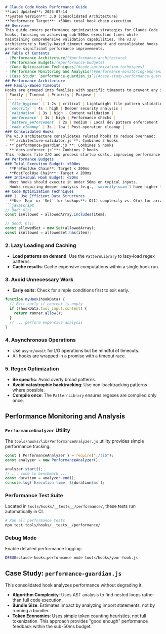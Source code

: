 ```markdown
# Claude Code Hooks Performance Guide
**Last Updated**: 2025-07-14
**System Version**: 3.0 (Consolidated Architecture)
**Performance Target**: <500ms total hook chain execution
## Overview
This guide covers performance optimization strategies for Claude Code
hooks, focusing on achieving sub-500ms execution times while
maintaining comprehensive validation capabilities. The v3.0
architecture's family-based timeout management and consolidated hooks
provide significant performance improvements.
## Table of Contents
- [Performance Architecture](#performance-architecture)
- [Performance Budgets](#performance-budgets)
- [Code Optimization Techniques](#code-optimization-techniques)
- [Performance Monitoring and Analysis](#performance-monitoring-and-analysis)
- [Case Study: `performance-guardian.js`](#case-study-performance-guardianjs)
## Performance Architecture
### Family-Based Timeouts
Hooks are grouped into families with specific timeouts to prevent any single hook from blocking the chain.
| Family | Timeout | Priority | Purpose |
|---|---|---|---|
| `file_hygiene` | 1-2s | critical | Lightweight file pattern validation |
| `security` | 4s | high | Deeper security analysis |
| `validation` | 3s | high | Content validation |
| `performance` | 3s | high | Performance checks |
| `pattern_enforcement` | 2s | medium | Local dev pattern enforcement |
| `code_cleanup` | 3s | low | Post-operation cleanup |
### Consolidated Hooks
The v3.0 architecture consolidates related hooks to reduce overhead:
- **`architecture-validator.js`**: Combines 3 hooks
- **`performance-guardian.js`**: Combines 5 hooks
- **`docs-enforcer.js`**: Combines 2 hooks
This reduces file I/O and process startup costs, improving performance by ~30%.
## Performance Budgets
### Total Execution Budget: <500ms
- **PreToolUse Chain**: Target < 300ms
- **PostToolUse Chain**: Target < 200ms
### Individual Hook Budget: <50ms
- Most hooks should execute in under 50ms on typical inputs.
- Hooks requiring deeper analysis (e.g., `security-scan`) have higher timeouts.
## Code Optimization Techniques
### 1. Use Efficient Data Structures
- **Use `Map` or `Set` for lookups**: O(1) complexity vs. O(n) for array `find`/`includes`.
```javascript
// Bad: O(n)
const isAllowed = allowedArray.includes(item);

// Good: O(1)
const allowedSet = new Set(allowedArray);
const isAllowed = allowedSet.has(item);
```
### 2. Lazy Loading and Caching
- **Load patterns on demand**: Use the `PatternLibrary` to lazy-load regex patterns.
- **Cache results**: Cache expensive computations within a single hook run.
### 3. Avoid Unnecessary Work
- **Early exits**: Check for simple conditions first to exit early.
```javascript
function myHook(hookData) {
  // Exit early if content is empty
  if (!hookData.tool_input.content) {
    return runner.allow();
  }
  // ... perform expensive analysis
}
```
### 4. Asynchronous Operations
- Use `async/await` for I/O operations but be mindful of timeouts.
- All hooks are wrapped in a promise with a timeout race.
### 5. Regex Optimization
- **Be specific**: Avoid overly broad patterns.
- **Avoid catastrophic backtracking**: Use non-backtracking patterns where possible.
- **Compile once**: The `PatternLibrary` ensures regexes are compiled only once.
## Performance Monitoring and Analysis
### `PerformanceAnalyzer` Utility
The `tools/hooks/lib/PerformanceAnalyzer.js` utility provides simple performance tracking.
```javascript
const { PerformanceAnalyzer } = require("./lib");
const analyzer = new PerformanceAnalyzer();

analyzer.start();
// ... code to benchmark ...
const duration = analyzer.end();
console.log(`Execution time: ${duration}ms`);
```
### Performance Test Suite
Located in `tools/hooks/__tests__/performance/`, these tests run automatically in CI.
```bash
# Run all performance tests
npm test tools/hooks/__tests__/performance/
```
### Debug Mode
Enable detailed performance logging:
```bash
DEBUG=claude-hooks:performance node tools/hooks/your-hook.js
```
## Case Study: `performance-guardian.js`
This consolidated hook analyzes performance without degrading it.
- **Algorithm Complexity**: Uses AST analysis to find nested loops rather than full code execution.
- **Bundle Size**: Estimates impact by analyzing import statements, not by running a bundler.
- **Token Economics**: Uses simple token counting heuristics, not full tokenization.
This approach provides "good enough" performance feedback within the sub-50ms budget.
```
